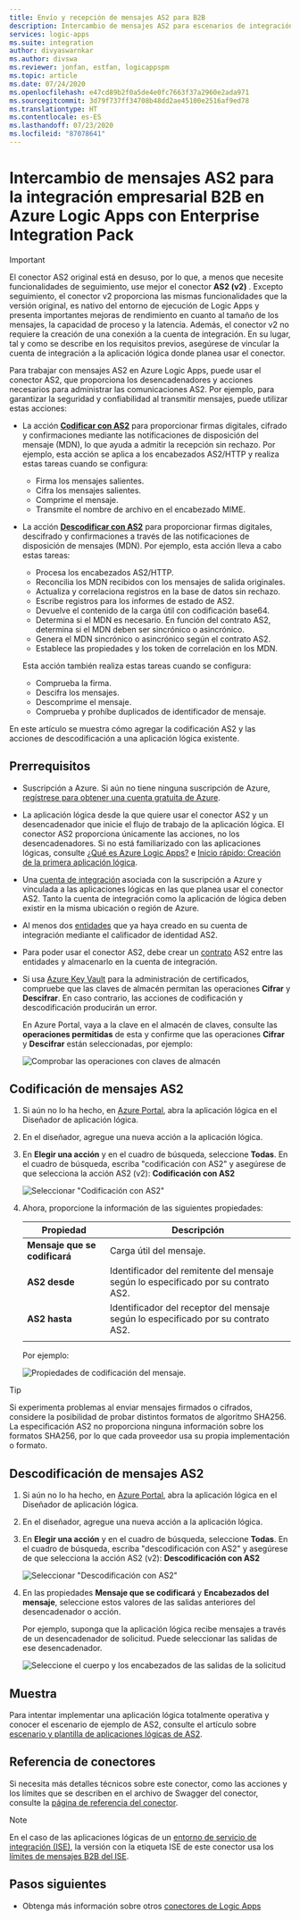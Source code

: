```yaml
---
title: Envío y recepción de mensajes AS2 para B2B
description: Intercambio de mensajes AS2 para escenarios de integración empresarial B2B en Azure Logic Apps con Enterprise Integration Pack
services: logic-apps
ms.suite: integration
author: divyaswarnkar
ms.author: divswa
ms.reviewer: jonfan, estfan, logicappspm
ms.topic: article
ms.date: 07/24/2020
ms.openlocfilehash: e47cd89b2f0a5de4e0fc7663f37a2960e2ada971
ms.sourcegitcommit: 3d79f737ff34708b48dd2ae45100e2516af9ed78
ms.translationtype: HT
ms.contentlocale: es-ES
ms.lasthandoff: 07/23/2020
ms.locfileid: "87078641"
---
```

# <a name="exchange-as2-messages-for-b2b-enterprise-integration-in-azure-logic-apps-with-enterprise-integration-pack"></a>Intercambio de mensajes AS2 para la integración empresarial B2B en Azure Logic Apps con Enterprise Integration Pack

> [!IMPORTANT]
> El conector AS2 original está en desuso, por lo que, a menos que necesite funcionalidades de seguimiento, use mejor el conector **AS2 (v2)** . Excepto seguimiento, el conector v2 proporciona las mismas funcionalidades que la versión original, es nativo del entorno de ejecución de Logic Apps y presenta importantes mejoras de rendimiento en cuanto al tamaño de los mensajes, la capacidad de proceso y la latencia. Además, el conector v2 no requiere la creación de una conexión a la cuenta de integración. En su lugar, tal y como se describe en los requisitos previos, asegúrese de vincular la cuenta de integración a la aplicación lógica donde planea usar el conector.

Para trabajar con mensajes AS2 en Azure Logic Apps, puede usar el conector AS2, que proporciona los desencadenadores y acciones necesarios para administrar las comunicaciones AS2. Por ejemplo, para garantizar la seguridad y confiabilidad al transmitir mensajes, puede utilizar estas acciones:

* La acción [**Codificar con AS2**](#encode) para proporcionar firmas digitales, cifrado y confirmaciones mediante las notificaciones de disposición del mensaje (MDN), lo que ayuda a admitir la recepción sin rechazo. Por ejemplo, esta acción se aplica a los encabezados AS2/HTTP y realiza estas tareas cuando se configura:

  * Firma los mensajes salientes.
  * Cifra los mensajes salientes.
  * Comprime el mensaje.
  * Transmite el nombre de archivo en el encabezado MIME.

* La acción [**Descodificar con AS2**](#decode) para proporcionar firmas digitales, descifrado y confirmaciones a través de las notificaciones de disposición de mensajes (MDN). Por ejemplo, esta acción lleva a cabo estas tareas:

  * Procesa los encabezados AS2/HTTP.
  * Reconcilia los MDN recibidos con los mensajes de salida originales.
  * Actualiza y correlaciona registros en la base de datos sin rechazo.
  * Escribe registros para los informes de estado de AS2.
  * Devuelve el contenido de la carga útil con codificación base64.
  * Determina si el MDN es necesario. En función del contrato AS2, determina si el MDN deben ser sincrónico o asincrónico.
  * Genera el MDN sincrónico o asincrónico según el contrato AS2.
  * Establece las propiedades y los token de correlación en los MDN.

  Esta acción también realiza estas tareas cuando se configura:

  * Comprueba la firma.
  * Descifra los mensajes.
  * Descomprime el mensaje.
  * Comprueba y prohíbe duplicados de identificador de mensaje.

En este artículo se muestra cómo agregar la codificación AS2 y las acciones de descodificación a una aplicación lógica existente.

## <a name="prerequisites"></a>Prerrequisitos

* Suscripción a Azure. Si aún no tiene ninguna suscripción de Azure, [regístrese para obtener una cuenta gratuita de Azure](https://azure.microsoft.com/free/).

* La aplicación lógica desde la que quiere usar el conector AS2 y un desencadenador que inicie el flujo de trabajo de la aplicación lógica. El conector AS2 proporciona únicamente las acciones, no los desencadenadores. Si no está familiarizado con las aplicaciones lógicas, consulte [¿Qué es Azure Logic Apps?](../logic-apps/logic-apps-overview.md) e [Inicio rápido: Creación de la primera aplicación lógica](../logic-apps/quickstart-create-first-logic-app-workflow.md).

* Una [cuenta de integración](../logic-apps/logic-apps-enterprise-integration-create-integration-account.md) asociada con la suscripción a Azure y vinculada a las aplicaciones lógicas en las que planea usar el conector AS2. Tanto la cuenta de integración como la aplicación de lógica deben existir en la misma ubicación o región de Azure.

* Al menos dos [entidades](../logic-apps/logic-apps-enterprise-integration-partners.md) que ya haya creado en su cuenta de integración mediante el calificador de identidad AS2.

* Para poder usar el conector AS2, debe crear un [contrato](../logic-apps/logic-apps-enterprise-integration-agreements.md) AS2 entre las entidades y almacenarlo en la cuenta de integración.

* Si usa [Azure Key Vault](../key-vault/general/overview.md) para la administración de certificados, compruebe que las claves de almacén permitan las operaciones **Cifrar** y **Descifrar**. En caso contrario, las acciones de codificación y descodificación producirán un error.

  En Azure Portal, vaya a la clave en el almacén de claves, consulte las **operaciones permitidas** de esta y confirme que las operaciones **Cifrar** y **Descifrar** están seleccionadas, por ejemplo:

  ![Comprobar las operaciones con claves de almacén](media/logic-apps-enterprise-integration-as2/key-vault-permitted-operations.png)

<a name="encode"></a>

## <a name="encode-as2-messages"></a>Codificación de mensajes AS2

1. Si aún no lo ha hecho, en [Azure Portal](https://portal.azure.com), abra la aplicación lógica en el Diseñador de aplicación lógica.

1. En el diseñador, agregue una nueva acción a la aplicación lógica.

1. En **Elegir una acción** y en el cuadro de búsqueda, seleccione **Todas**. En el cuadro de búsqueda, escriba "codificación con AS2" y asegúrese de que selecciona la acción AS2 (v2): **Codificación con AS2**

   ![Seleccionar "Codificación con AS2"](./media/logic-apps-enterprise-integration-as2/select-as2-encode.png)

1. Ahora, proporcione la información de las siguientes propiedades:

   | Propiedad | Descripción |
   |----------|-------------|
   | **Mensaje que se codificará** | Carga útil del mensaje. |
   | **AS2 desde** | Identificador del remitente del mensaje según lo especificado por su contrato AS2. |
   | **AS2 hasta** | Identificador del receptor del mensaje según lo especificado por su contrato AS2. |
   |||

   Por ejemplo:

   ![Propiedades de codificación del mensaje.](./media/logic-apps-enterprise-integration-as2/as2-message-encoding-details.png)

> [!TIP]
> Si experimenta problemas al enviar mensajes firmados o cifrados, considere la posibilidad de probar distintos formatos de algoritmo SHA256. La especificación AS2 no proporciona ninguna información sobre los formatos SHA256, por lo que cada proveedor usa su propia implementación o formato.

<a name="decode"></a>

## <a name="decode-as2-messages"></a>Descodificación de mensajes AS2

1. Si aún no lo ha hecho, en [Azure Portal](https://portal.azure.com), abra la aplicación lógica en el Diseñador de aplicación lógica.

1. En el diseñador, agregue una nueva acción a la aplicación lógica.

1. En **Elegir una acción** y en el cuadro de búsqueda, seleccione **Todas**. En el cuadro de búsqueda, escriba "descodificación con AS2" y asegúrese de que selecciona la acción AS2 (v2): **Descodificación con AS2**

   ![Seleccionar "Descodificación con AS2"](media/logic-apps-enterprise-integration-as2/select-as2-decode.png)

1. En las propiedades **Mensaje que se codificará** y **Encabezados del mensaje**, seleccione estos valores de las salidas anteriores del desencadenador o acción.

   Por ejemplo, suponga que la aplicación lógica recibe mensajes a través de un desencadenador de solicitud. Puede seleccionar las salidas de ese desencadenador.

   ![Seleccione el cuerpo y los encabezados de las salidas de la solicitud](media/logic-apps-enterprise-integration-as2/as2-message-decoding-details.png)

## <a name="sample"></a>Muestra

Para intentar implementar una aplicación lógica totalmente operativa y conocer el escenario de ejemplo de AS2, consulte el artículo sobre [escenario y plantilla de aplicaciones lógicas de AS2](https://azure.microsoft.com/documentation/templates/201-logic-app-as2-send-receive/).

## <a name="connector-reference"></a>Referencia de conectores

Si necesita más detalles técnicos sobre este conector, como las acciones y los límites que se describen en el archivo de Swagger del conector, consulte la [página de referencia del conector](/connectors/as2/). 

> [!NOTE]
> En el caso de las aplicaciones lógicas de un [entorno de servicio de integración (ISE)](../logic-apps/connect-virtual-network-vnet-isolated-environment-overview.md), la versión con la etiqueta ISE de este conector usa los [límites de mensajes B2B del ISE](../logic-apps/logic-apps-limits-and-config.md#b2b-protocol-limits).

## <a name="next-steps"></a>Pasos siguientes

* Obtenga más información sobre otros [conectores de Logic Apps](../connectors/apis-list.md)
